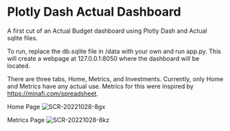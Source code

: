 # Plotly Dash Actual Dashboard
A first cut of an Actual Budget dashboard using Plotly Dash and Actual sqlite files.

To run, replace the db.sqlite file in /data with your own and run app.py. This will create a webpage at 127.0.0.1:8050 where the dashboard will be located.

There are three tabs, Home, Metrics, and Investments. Currently, only Home and Metrics have any actual use. Metrics for this were inspired by https://minafi.com/spreadsheet.

Home Page
![SCR-20221028-8gx](https://user-images.githubusercontent.com/35860689/198562754-31b60d3f-f2a4-40b6-85ee-a85dcb6710ee.png)

Metrics Page
![SCR-20221028-8kz](https://user-images.githubusercontent.com/35860689/198563276-6e0e24cc-a04b-42dc-b48c-e6a439c1c775.png)
